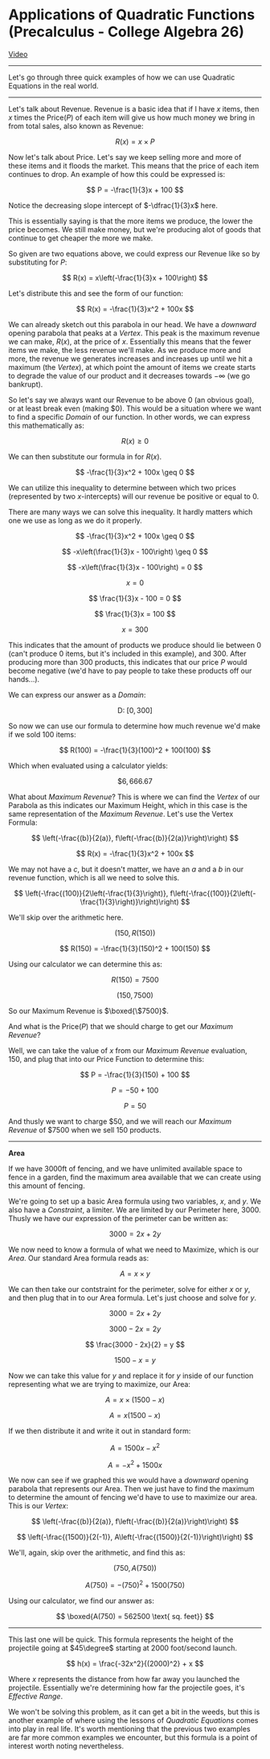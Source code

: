 # Applications of Quadratic Functions (Precalculus - College Algebra 26)

[Video](https://www.youtube.com/watch?v=Ow_u0qLAOJI)

---

Let's go through three quick examples of how we can use Quadratic Equations in
the real world.

---

Let's talk about Revenue. Revenue is a basic idea that if I have $x$ items, then
$x$ times the Price($P$) of each item will give us how much money we bring in
from total sales, also known as Revenue:

$$ R(x) = x \times P $$

Now let's talk about Price. Let's say we keep selling more and more of these
items and it floods the market. This means that the price of each item continues
to drop. An example of how this could be expressed is:

$$ P = -\frac{1}{3}x + 100 $$

Notice the decreasing slope intercept of $-\dfrac{1}{3}x$ here.

This is essentially saying is that the more items we produce, the lower the
price becomes. We still make money, but we're producing alot of goods that
continue to get cheaper the more we make.

So given are two equations above, we could express our Revenue like so by
substituting for $P$:

$$ R(x) = x\left(-\frac{1}{3}x + 100\right) $$

Let's distribute this and see the form of our function:

$$ R(x) = -\frac{1}{3}x^2 + 100x $$

We can already sketch out this parabola in our head. We have a _downward_
opening parabola that peaks at a _Vertex_. This peak is the maximum revenue we
can make, $R(x)$, at the price of $x$. Essentially this means that the fewer
items we make, the less revenue we'll make. As we produce more and more, the
revenue we generates increases and increases up until we hit a maximum (the
_Vertex_), at which point the amount of items we create starts to degrade the
value of our product and it decreases towards $-\infty$ (we go bankrupt).

So let's say we always want our Revenue to be above $0$ (an obvious goal), or at
least break even (making $\$0$). This would be a situation where we want to find
a specific _Domain_ of our function. In other words, we can express this
mathematically as:

$$ R(x) \geq 0 $$

We can then substitute our formula in for $R(x)$.

$$ -\frac{1}{3}x^2 + 100x \geq 0 $$

We can utilize this inequality to determine between which two prices
(represented by two $x$-intercepts) will our revenue be positive or equal to
$0$.

There are many ways we can solve this inequality. It hardly matters which one we
use as long as we do it properly.

$$ -\frac{1}{3}x^2 + 100x \geq 0 $$

$$ -x\left(\frac{1}{3}x - 100\right) \geq 0 $$

$$ -x\left(\frac{1}{3}x - 100\right) = 0 $$

$$ x = 0 $$

$$ \frac{1}{3}x - 100 = 0 $$

$$ \frac{1}{3}x = 100 $$

$$ x = 300 $$

This indicates that the amount of products we produce should lie between $0$
(can't produce $0$ items, but it's included in this example), and $300$. After
producing more than $300$ products, this indicates that our price $P$ would
become negative (we'd have to pay people to take these products off our
hands...).

We can express our answer as a _Domain_:

$$ \text{D: } [0, 300] $$

So now we can use our formula to determine how much revenue we'd make if we sold
100 items:

$$ R(100) = -\frac{1}{3}(100)^2 + 100(100) $$

Which when evaluated using a calculator yields:

$$ \$6,666.67 $$

What about _Maximum Revenue_? This is where we can find the _Vertex_ of our
Parabola as this indicates our Maximum Height, which in this case is the same
representation of the _Maximum Revenue_. Let's use the Vertex Formula:

$$ \left(-\frac{(b)}{2(a)}, f\left(-\frac{(b)}{2(a)}\right)\right) $$

$$ R(x) = -\frac{1}{3}x^2 + 100x $$

We may not have a $c$, but it doesn't matter, we have an $a$ and a $b$ in our
revenue function, which is all we need to solve this.

$$ \left(-\frac{(100)}{2\left(-\frac{1}{3}\right)}, f\left(-\frac{(100)}{2\left(-\frac{1}{3}\right)}\right)\right) $$

We'll skip over the arithmetic here.

$$ (150, R(150)) $$

$$ R(150) = -\frac{1}{3}(150)^2 + 100(150) $$

Using our calculator we can determine this as:

$$ R(150) = 7500 $$

$$ (150, 7500) $$

So our Maximum Revenue is $\boxed{\$7500}$.

And what is the Price($P$) that we should charge to get our _Maximum Revenue_?

Well, we can take the value of $x$ from our _Maximum Revenue_ evaluation, $150$,
and plug that into our Price Function to determine this:

$$ P = -\frac{1}{3}(150) + 100 $$

$$ P = -50 + 100 $$

$$ P = 50 $$

And thusly we want to charge $\$50$, and we will reach our _Maximum Revenue_ of
$\$7500$ when we sell $150$ products.

---

**Area**

If we have $3000 \text{ft}$ of fencing, and we have unlimited available space to
fence in a garden, find the maximum area available that we can create using this
amount of fencing.

We're going to set up a basic Area formula using two variables, $x$, and $y$. We
also have a _Constraint_, a limiter. We are limited by our Perimeter here,
$3000$. Thusly we have our expression of the perimeter can be written as:

$$ 3000 = 2x + 2y $$

We now need to know a formula of what we need to Maximize, which is our _Area_.
Our standard Area formula reads as:

$$ A = x \times y $$

We can then take our contstraint for the perimeter, solve for either $x$ or $y$,
and then plug that in to our Area formula. Let's just choose and solve for $y$.

$$ 3000 = 2x + 2y $$

$$ 3000 - 2x = 2y $$

$$ \frac{3000 - 2x}{2} = y $$

$$ 1500 - x = y $$

Now we can take this value for $y$ and replace it for $y$ inside of our function
representing what we are trying to maximize, our Area:

$$ A = x \times (1500 - x) $$

$$ A = x(1500 - x) $$

If we then distribute it and write it out in standard form:

$$ A = 1500x - x^2 $$

$$ A = -x^2 + 1500x $$

We now can see if we graphed this we would have a _downward_ opening parabola
that represents our Area. Then we just have to find the maximum to determine the
amount of fencing we'd have to use to maximize our area. This is our _Vertex_:

$$ \left(-\frac{(b)}{2(a)}, f\left(-\frac{(b)}{2(a)}\right)\right) $$

$$ \left(-\frac{(1500)}{2(-1)}, A\left(-\frac{(1500)}{2(-1)}\right)\right) $$

We'll, again, skip over the arithmetic, and find this as:

$$ (750, A(750)) $$

$$ A(750) = -(750)^2 + 1500(750) $$

Using our calculator, we find our answer as:

$$ \boxed{A(750) = 562500 \text{ sq. feet}} $$

---

This last one will be quick. This formula represents the height of the
projectile going at $45\degree$ starting at $2000 \text{ foot/second}$ launch.

$$ h(x) = \frac{-32x^2}{(2000)^2} + x $$

Where $x$ represents the distance from how far away you launched the projectile.
Essentially we're determining how far the projectile goes, it's _Effective
Range_.

We won't be solving this problem, as it can get a bit in the weeds, but this is
another example of where using the lessons of _Quadratic Equations_ comes into
play in real life. It's worth mentioning that the previous two examples are far
more common examples we encounter, but this formula is a point of interest worth
noting nevertheless.
